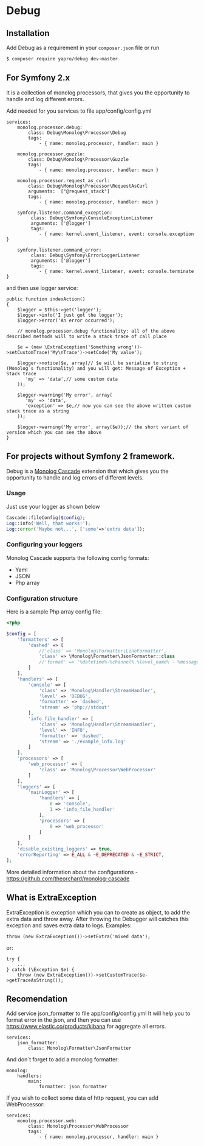 Debug
===============

Installation
------------

Add Debug as a requirement in your `composer.json` file or run
```sh
$ composer require yapro/debug dev-master
```

For Symfony 2.x
------------

It is a collection of monolog processors, that gives you the opportunity to handle and log different errors.

Add needed for you services to file app/config/config.yml
```
services:
    monolog.processor.debug:
        class: Debug\Monolog\Processor\Debug
        tags:
            - { name: monolog.processor, handler: main }

    monolog.processor.guzzle:
        class: Debug\Monolog\Processor\Guzzle
        tags:
            - { name: monolog.processor, handler: main }

    monolog.processor.request_as_curl:
        class: Debug\Monolog\Processor\RequestAsCurl
        arguments:  ["@request_stack"]
        tags:
            - { name: monolog.processor, handler: main }

    symfony.listener.command_exception:
         class: Debug\Symfony\ConsoleExceptionListener
         arguments: ['@logger']
         tags:
            - { name: kernel.event_listener, event: console.exception }

    symfony.listener.command_error:
         class: Debug\Symfony\ErrorLoggerListener
         arguments: ['@logger']
         tags:
            - { name: kernel.event_listener, event: console.terminate }
```
and then use logger service:

```
public function indexAction()
{
    $logger = $this->get('logger');
    $logger->info('I just got the logger');
    $logger->error('An error occurred');

    // monolog.processor.debug functionality: all of the above described methods will to write a stack trace of call place

    $e = (new \ExtraException('Something wrong'))->setCustomTrace('My\nTrace')->setCode('My value');

    $logger->notice($e, array(// $e will be serialize to string (Monolog`s functionality) and you will get: Message of Exception + Stack trace
       'my' => 'data',// some custom data
    ));

    $logger->warning('My error', array(
       'my' => 'data',
       'exception' => $e,// now you can see the above written custom stack trace as a string
    ));

    $logger->warning('My error', array($e));// the short variant of version which you can see the above
}
```

For projects without Symfony 2 framework.
------------

Debug is a [Monolog Cascade](https://github.com/theorchard/monolog-cascade) extension that which gives you the opportunity to handle and log errors of different levels.

### Usage

Just use your logger as shown below
```php
Cascade::fileConfig($config);
Log::info('Well, that works!');
Log::error('Maybe not...', ['some'=>'extra data']);
```

### Configuring your loggers

Monolog Cascade supports the following config formats:
 - Yaml
 - JSON
 - Php array

### Configuration structure

Here is a sample Php array config file:

```php
<?php

$config = [
    'formatters' => [
        'dashed' => [
            //'class' => 'Monolog\Formatter\LineFormatter',
            'class' => \Monolog\Formatter\JsonFormatter::class
            //'format' => '%datetime%-%channel%.%level_name% - %message%'
        ]
    ],
    'handlers' => [
        'console' => [
            'class' => 'Monolog\Handler\StreamHandler',
            'level' => 'DEBUG',
            'formatter' => 'dashed',
            'stream' => 'php://stdout'
        ],
        'info_file_handler' => [
            'class' => 'Monolog\Handler\StreamHandler',
            'level' => 'INFO',
            'formatter' => 'dashed',
            'stream' => './example_info.log'
        ]
    ],
    'processors' => [
        'web_processor' => [
            'class' => 'Monolog\Processor\WebProcessor'
        ]
    ],
    'loggers' => [
        'mainLogger' => [
            'handlers' => [
                0 => 'console',
                1 => 'info_file_handler'
            ],
            'processors' => [
                0 => 'web_processor'
            ]
        ]
    ],
    'disable_existing_loggers' => true,
    'errorReporting' => E_ALL & ~E_DEPRECATED & ~E_STRICT,
];
```

More detailed information about the configurations - https://github.com/theorchard/monolog-cascade


What is ExtraException
------------------------

ExtraException is exception which you can to create as object, to add the extra data and throw away. After throwing the Debugger will catches this exception and saves extra data to logs. Examples:

```
throw (new ExtraException())->setExtra('mixed data');
```
or:
```
try {
    ...
} catch (\Exception $e) {
    throw (new ExtraException())->setCustomTrace($e->getTraceAsString());
```

Recomendation
------------------------
Add service json_formatter to file app/config/config.yml
It will help you to format error in the json, and then you can use https://www.elastic.co/products/kibana for aggregate all errors.
```
services:
    json_formatter:
        class: Monolog\Formatter\JsonFormatter
```
And don`t forget to add a monolog formatter:
```
monolog:
    handlers:
        main:
            formatter: json_formatter
```
If you wish to collect some data of http request, you can add WebProcessor:
```
services:
    monolog.processor.web:
        class: Monolog\Processor\WebProcessor
        tags:
            - { name: monolog.processor, handler: main }
```